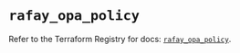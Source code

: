 # `rafay_opa_policy`

Refer to the Terraform Registry for docs: [`rafay_opa_policy`](https://registry.terraform.io/providers/rafaysystems/rafay/1.1.52/docs/resources/opa_policy).
